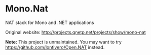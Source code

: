 Mono.Nat
========

NAT stack for Mono and .NET applications

Original website: http://projects.qnetp.net/projects/show/mono-nat


**Note:** This project is unmaintained. You may want to try https://github.com/lontivero/Open.NAT instead.
